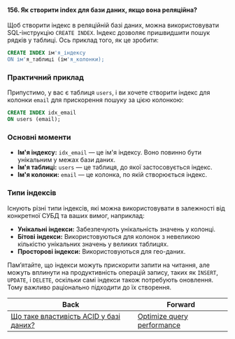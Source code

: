 #### 156. Як створити index для бази даних, якщо вона реляційна?

Щоб створити індекс в реляційній базі даних, можна використовувати SQL-інструкцію `CREATE INDEX`. Індекс дозволяє пришвидшити пошук рядків у таблиці. Ось приклад того, як це зробити:

```sql
CREATE INDEX ім'я_індексу
ON ім'я_таблиці (ім'я_колонки);
```

### Практичний приклад

Припустимо, у вас є таблиця `users`, і ви хочете створити індекс для колонки `email` для прискорення пошуку за цією колонкою:

```sql
CREATE INDEX idx_email
ON users (email);
```

### Основні моменти

- **Ім'я індексу:** `idx_email` — це ім'я індексу. Воно повинно бути унікальним у межах бази даних.
- **Ім'я таблиці:** `users` — це таблиця, до якої застосовується індекс.
- **Ім'я колонки:** `email` — це колонка, по якій створюється індекс.

### Типи індексів

Існують різні типи індексів, які можна використовувати в залежності від конкретної СУБД та ваших вимог, наприклад:
- **Унікальні індекси:** Забезпечують унікальність значень у колонці.
- **Бітові індекси:** Використовуються для колонок з невеликою кількістю унікальних значень у великих таблицях.
- **Просторові індекси:** Використовуються для гео-даних.

Пам’ятайте, що індекси можуть прискорити запити на читання, але можуть вплинути на продуктивність операцій запису, таких як `INSERT`, `UPDATE`, і `DELETE`, оскільки самі індекси також потребують оновлення. Тому важливо раціонально підходити до їх створення.

| Back | Forward |
|---|---|
| [Що таке властивість ACID у базі даних?](/ua/middle/database/what-is-the-acid-property-in-a-database.md)  | [Optimize query performance](/ua/middle/database/improve-query-efficiency.md) |